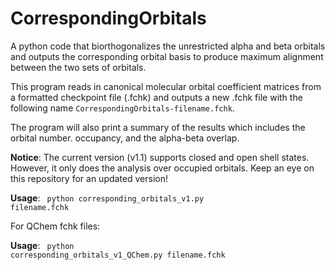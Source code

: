 # CorrespondingOrbitals

A python code that biorthogonalizes the unrestricted alpha and beta orbitals and outputs the corresponding orbital basis to produce maximum alignment between the two sets of orbitals.

This program reads in canonical molecular orbital coefficient matrices from a formatted checkpoint file (.fchk) and outputs a new .fchk file with the following name <code>CorrespondingOrbitals-filename.fchk</code>.

The program will also print a summary of the results which includes the orbital number. occupancy, and the alpha-beta overlap.

**Notice**: The current version (v1.1) supports closed and open shell states. However, it only does the analysis over occupied orbitals. Keep an eye on this repository for an updated version!

**Usage**: <code> python corresponding_orbitals_v1.py filename.fchk </code> 

For QChem fchk files:

**Usage**: <code> python corresponding_orbitals_v1_QChem.py filename.fchk </code> 
